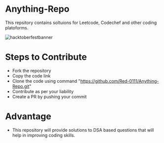 # Anything-Repo
This repsitory contains soltuions for Leetcode, Codechef and other coding platoforms.

![hacktoberfestbanner](https://user-images.githubusercontent.com/97526225/194758000-e3c8a909-57c4-4806-8ba4-ed70492b0930.jpeg)

# Steps to Contribute
- Fork the repository
- Copy the code link
- Clone the code using command "https://github.com/Red-0111/Anything-Repo.git"
- Contribute as per your liability
- Create a PR by pushing your commit

# Advantage
- This repository will provide solutions to DSA based questions that will help in improving coding skills.
